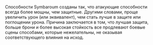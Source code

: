 Способности Symbaroum созданы так, что атакующие способности всегда более мощны, чем защитные. Другими словами, проще увеличить урон (или эквивалент), чем стать лучше в защите или поглощении урона. Причина заключается в том, что лучшая защита, больше брони и более высокая стойкость все продлевают боевые сцены способами, которые нежелательны, не оказывая соответствующего влияния на исход.